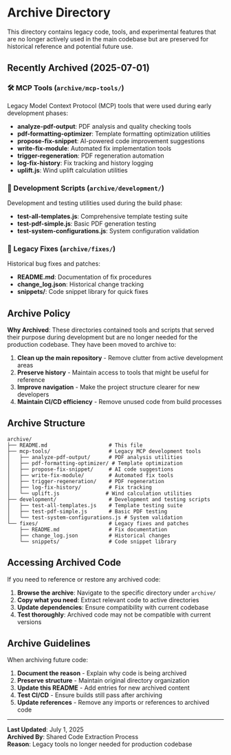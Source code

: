 # Archive Directory

This directory contains legacy code, tools, and experimental features that are no longer actively used in the main codebase but are preserved for historical reference and potential future use.

## Recently Archived (2025-07-01)

### 🛠️ MCP Tools (`archive/mcp-tools/`)
Legacy Model Context Protocol (MCP) tools that were used during early development phases:
- **analyze-pdf-output**: PDF analysis and quality checking tools
- **pdf-formatting-optimizer**: Template formatting optimization utilities  
- **propose-fix-snippet**: AI-powered code improvement suggestions
- **write-fix-module**: Automated fix implementation tools
- **trigger-regeneration**: PDF regeneration automation
- **log-fix-history**: Fix tracking and history logging
- **uplift.js**: Wind uplift calculation utilities

### 🧪 Development Scripts (`archive/development/`)
Development and testing utilities used during the build phase:
- **test-all-templates.js**: Comprehensive template testing suite
- **test-pdf-simple.js**: Basic PDF generation testing
- **test-system-configurations.js**: System configuration validation

### 🔧 Legacy Fixes (`archive/fixes/`)
Historical bug fixes and patches:
- **README.md**: Documentation of fix procedures
- **change_log.json**: Historical change tracking
- **snippets/**: Code snippet library for quick fixes

## Archive Policy

**Why Archived**: These directories contained tools and scripts that served their purpose during development but are no longer needed for the production codebase. They have been moved to archive to:

1. **Clean up the main repository** - Remove clutter from active development areas
2. **Preserve history** - Maintain access to tools that might be useful for reference
3. **Improve navigation** - Make the project structure clearer for new developers
4. **Maintain CI/CD efficiency** - Remove unused code from build processes

## Archive Structure

```
archive/
├── README.md                    # This file
├── mcp-tools/                   # Legacy MCP development tools
│   ├── analyze-pdf-output/      # PDF analysis utilities
│   ├── pdf-formatting-optimizer/ # Template optimization
│   ├── propose-fix-snippet/     # AI code suggestions
│   ├── write-fix-module/        # Automated fix tools
│   ├── trigger-regeneration/    # PDF regeneration
│   ├── log-fix-history/         # Fix tracking
│   └── uplift.js               # Wind calculation utilities
├── development/                 # Development and testing scripts
│   ├── test-all-templates.js    # Template testing suite
│   ├── test-pdf-simple.js       # Basic PDF testing
│   └── test-system-configurations.js # System validation
└── fixes/                       # Legacy fixes and patches
    ├── README.md                # Fix documentation
    ├── change_log.json          # Historical changes
    └── snippets/                # Code snippet library
```

## Accessing Archived Code

If you need to reference or restore any archived code:

1. **Browse the archive**: Navigate to the specific directory under `archive/`
2. **Copy what you need**: Extract relevant code to active directories
3. **Update dependencies**: Ensure compatibility with current codebase
4. **Test thoroughly**: Archived code may not be compatible with current versions

## Archive Guidelines

When archiving future code:

1. **Document the reason** - Explain why code is being archived
2. **Preserve structure** - Maintain original directory organization
3. **Update this README** - Add entries for new archived content
4. **Test CI/CD** - Ensure builds still pass after archiving
5. **Update references** - Remove any imports or references to archived code

---

**Last Updated**: July 1, 2025  
**Archived By**: Shared Code Extraction Process  
**Reason**: Legacy tools no longer needed for production codebase
